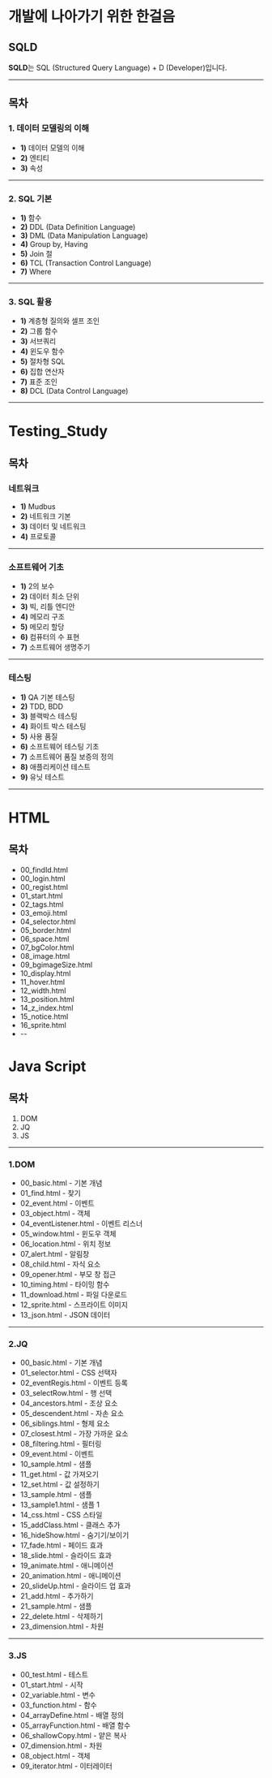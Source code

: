 # 개발에 나아가기 위한 한걸음

## SQLD
**SQLD**는 SQL (Structured Query Language) + D (Developer)입니다.

---

## 목차

### 1. 데이터 모델링의 이해
- **1)** 데이터 모델의 이해  
- **2)** 엔티티  
- **3)** 속성  

---

### 2. SQL 기본
- **1)** 함수  
- **2)** DDL (Data Definition Language)  
- **3)** DML (Data Manipulation Language)  
- **4)** Group by, Having  
- **5)** Join 절  
- **6)** TCL (Transaction Control Language)  
- **7)** Where  

---

### 3. SQL 활용
- **1)** 계층형 질의와 셀프 조인  
- **2)** 그룹 함수  
- **3)** 서브쿼리  
- **4)** 윈도우 함수  
- **5)** 절차형 SQL  
- **6)** 집합 연산자  
- **7)** 표준 조인  
- **8)** DCL (Data Control Language)  

---

# Testing_Study

## 목차

### 네트워크
- **1)** Mudbus  
- **2)** 네트워크 기본  
- **3)** 데이터 및 네트워크  
- **4)** 프로토콜  

---

### 소프트웨어 기초
- **1)** 2의 보수  
- **2)** 데이터 최소 단위  
- **3)** 빅, 리틀 엔디안  
- **4)** 메모리 구조  
- **5)** 메모리 할당  
- **6)** 컴퓨터의 수 표현
- **7)** 소프트웨어 생명주기

---

### 테스팅
- **1)** QA 기본 테스팅  
- **2)** TDD, BDD  
- **3)** 블랙박스 테스팅  
- **4)** 화이트 박스 테스팅  
- **5)** 사용 품질  
- **6)** 소프트웨어 테스팅 기초  
- **7)** 소프트웨어 품질 보증의 정의  
- **8)** 애플리케이션 테스트  
- **9)** 유닛 테스트  

---
# HTML
## 목차
* 00_findId.html
* 00_login.html
* 00_regist.html
* 01_start.html
* 02_tags.html
* 03_emoji.html
* 04_selector.html
* 05_border.html
* 06_space.html
* 07_bgColor.html
* 08_image.html
* 09_bgimageSize.html
* 10_display.html
* 11_hover.html
* 12_width.html
* 13_position.html
* 14_z_index.html
* 15_notice.html
* 16_sprite.html
* --
# Java Script
## 목차
1) DOM
2) JQ
3) JS
-----
### 1.DOM
- 00_basic.html - 기본 개념
- 01_find.html - 찾기
- 02_event.html - 이벤트
- 03_object.html - 객체
- 04_eventListener.html - 이벤트 리스너
- 05_window.html - 윈도우 객체
- 06_location.html - 위치 정보
- 07_alert.html - 알림창
- 08_child.html - 자식 요소
- 09_opener.html - 부모 창 접근
- 10_timing.html - 타이밍 함수
- 11_download.html - 파일 다운로드
- 12_sprite.html - 스프라이트 이미지
- 13_json.html - JSON 데이터
----
### 2.JQ
- 00_basic.html - 기본 개념
- 01_selector.html - CSS 선택자
- 02_eventRegis.html - 이벤트 등록
- 03_selectRow.html - 행 선택
- 04_ancestors.html - 조상 요소
- 05_descendent.html - 자손 요소
- 06_siblings.html - 형제 요소
- 07_closest.html - 가장 가까운 요소
- 08_filtering.html - 필터링
- 09_event.html - 이벤트
- 10_sample.html - 샘플
- 11_get.html - 값 가져오기
- 12_set.html - 값 설정하기
- 13_sample.html - 샘플
- 13_sample1.html - 샘플 1
- 14_css.html - CSS 스타일
- 15_addClass.html - 클래스 추가
- 16_hideShow.html - 숨기기/보이기
- 17_fade.html - 페이드 효과
- 18_slide.html - 슬라이드 효과
- 19_animate.html - 애니메이션
- 20_animation.html - 애니메이션
- 20_slideUp.html - 슬라이드 업 효과
- 21_add.html - 추가하기
- 21_sample.html - 샘플
- 22_delete.html - 삭제하기
- 23_dimension.html - 차원
----
### 3.JS
- 00_test.html - 테스트
- 01_start.html - 시작
- 02_variable.html - 변수
- 03_function.html - 함수
- 04_arrayDefine.html - 배열 정의
- 05_arrayFunction.html - 배열 함수
- 06_shallowCopy.html - 얕은 복사
- 07_dimension.html - 차원
- 08_object.html - 객체
- 09_iterator.html - 이터레이터
